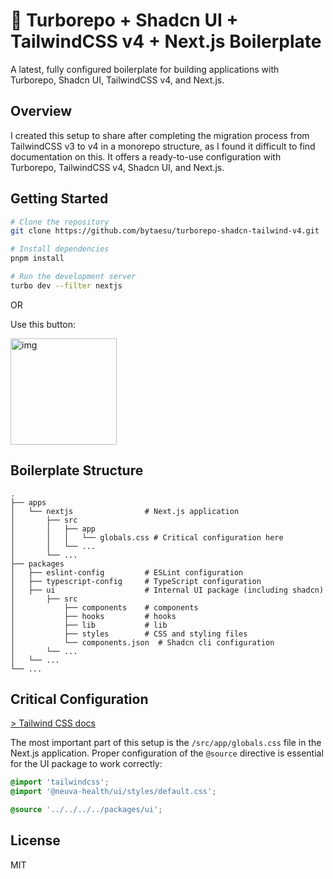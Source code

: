 # 📔 Turborepo + Shadcn UI + TailwindCSS v4 + Next.js Boilerplate

A latest, fully configured boilerplate for building applications with Turborepo, Shadcn UI, TailwindCSS v4, and Next.js.

## Overview

I created this setup to share after completing the migration process from TailwindCSS v3 to v4 in a monorepo structure, as I found it difficult to find documentation on this. It offers a ready-to-use configuration with Turborepo, TailwindCSS v4, Shadcn UI, and Next.js.

## Getting Started

```bash
# Clone the repository
git clone https://github.com/bytaesu/turborepo-shadcn-tailwind-v4.git

# Install dependencies
pnpm install

# Run the development server
turbo dev --filter nextjs
```

OR

Use this button:

[<img width="170" alt="img" src="https://github.com/user-attachments/assets/41c60816-2cd9-4f1f-946d-e29bb6fb15e9" />](https://github.com/new?template_name=turborepo-shadcn-tailwind-v4&template_owner=bytaesu)

## Boilerplate Structure

```
.
├── apps
│   └── nextjs                # Next.js application
│       ├── src
│       │   ├── app
│       │   │   └── globals.css # Critical configuration here
│       │   └── ...
│       └── ...
├── packages
│   ├── eslint-config         # ESLint configuration
│   ├── typescript-config     # TypeScript configuration
│   ├── ui                    # Internal UI package (including shadcn)
│       ├── src
│           ├── components    # components
│           ├── hooks         # hooks
│           ├── lib           # lib
│           ├── styles        # CSS and styling files
│           └── components.json  # Shadcn cli configuration
│       └── ...
│   └── ...
└── ...
```

## Critical Configuration

[> Tailwind CSS docs](https://tailwindcss.com/docs/detecting-classes-in-source-files)

The most important part of this setup is the `/src/app/globals.css` file in the Next.js application. Proper configuration of the `@source` directive is essential for the UI package to work correctly:

```css
@import 'tailwindcss';
@import '@neuva-health/ui/styles/default.css';

@source '../../../../packages/ui';
```

## License

MIT
